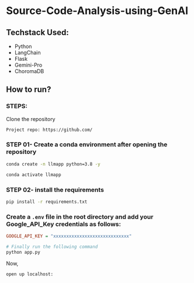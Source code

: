 # Source-Code-Analysis-using-GenAI

## Techstack Used:

- Python
- LangChain
- Flask
- Gemini-Pro
- ChoromaDB

## How to run?
### STEPS:

Clone the repository

```bash
Project repo: https://github.com/
```
### STEP 01- Create a conda environment after opening the repository

```bash
conda create -n llmapp python=3.8 -y
```

```bash
conda activate llmapp
```


### STEP 02- install the requirements
```bash
pip install -r requirements.txt
```


### Create a `.env` file in the root directory and add your Google_API_Key credentials as follows:

```ini
GOOGLE_API_KEY = "xxxxxxxxxxxxxxxxxxxxxxxxxxxxx"
```


```bash
# Finally run the following command
python app.py
```

Now,
```bash
open up localhost:
```


